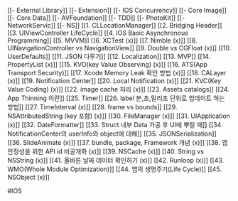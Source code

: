 [[- External Library]]
[[- Extension]]
[[- IOS Concurrency]]
[[- Core Image]]
[[- Core Data]]
[[- AVFoundation]]
[[- TDD]]
[[- PhotoKit]]
[[- NetworkServic]]
[[- NS]]
[[1. CLLocationManager]]
[[2. Bridging Header]]
[[3. UIViewController LifeCycle]]
[[4. IOS Basic Asynchronous Programming]]
[[5. MVVM]]
[[6. XCTest (x)]]
[[7. Nimble (x)]]
[[8. UINavigationController vs NavigationView]]
[[9. Double vs CGFloat (x)]]
[[10. UserDefaults]]
[[11. JSON 다루기]]
[[12. Localization]]
[[13. MVP]]
[[14. PropertyList (x)]]
[[15. KVO(key Value Observing) (x)]]
[[16. ATS(App Transport Security)]]
[[17. Xcode Memory Leak 확인 방법 (x)]]
[[18. CALayer (x)]]
[[19. Notification Center]]
[[20. Local Notification (x)]]
[[21. KVC(Key Value Coding) (x)]]
[[22. image cache 처리 (x)]]
[[23. Assets catalogs]]
[[24. App Thinning 이란]]
[[25. Timer]]
[[26. label  분,초,밀리초 단위로 업데이트 하는 방법]]
[[27. TimeInterval (x)]]
[[28. frame vs bounds]]
[[29. NSAttributedString (key 포함) (x)]]
[[30. FileManager (x)]]
[[31. UIApplication (x)]]
[[32. DateFormatter]]
[[33. Struct 내부 Data 가공 후 UI에 뿌릴 때]]
[[34. NotificationCenter의 userInfo와 object에 대해]]
[[35. JSONSerialization]]
[[36. SlideAnimate (x)]]
[[37. bundle, package, Framework 개념 (x)]]
[[38. 앱 안정성을 위한 API id 비공개화 (x)]]
[[39. NSCache (x)]]
[[40. String vs NSString (x)]]
[[41. 올바른 날짜 데이터 확인하기 (x)]]
[[42. Runloop (x)]]
[[43. WMO(Whole Module Optimization)]]
[[44. 앱의 생명주기(Life Cycle)]]
[[45. NSObject (x)]]

#IOS 